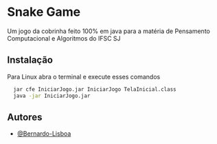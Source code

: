 
# Snake Game

Um jogo da cobrinha feito 100% em java para a matéria de Pensamento Computacional e Algoritmos do IFSC SJ


## Instalação

Para Linux abra o terminal e execute esses comandos

```bash
  jar cfe IniciarJogo.jar IniciarJogo TelaInicial.class
  java -jar IniciarJogo.jar
```
    
## Autores

- [@Bernardo-Lisboa](https://github.com/Bernardo-Lisboa)

